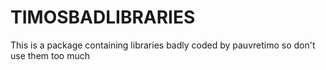 # TIMOSBADLIBRARIES

This is a package containing libraries badly coded by pauvretimo so don't use them too much